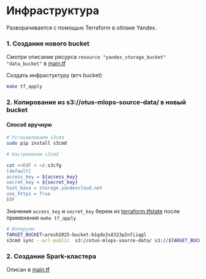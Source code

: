 # Инфраструктура 

Разворачивается с помощью Terraform в облаке Yandex.


### 1. Создание нового bucket

Смотри описание ресурса ```resource "yandex_storage_bucket" "data_bucket"``` в [main.tf](terraform/main.tf)

Создать инфрастуктуру (втч bucket)
```bash
make tf_apply
```

### 2. Копирование из s3://otus-mlops-source-data/ в новый bucket

#### Способ вручную

```bash
# Устанавливаем s3cmd
sudo pip install s3cmd
```

```bash
# Настраиваем s3cmd

cat <<EOF > ~/.s3cfg
[default]
access_key = ${access_key}
secret_key = ${secret_key}
host_base = storage.yandexcloud.net
use_https = True
EOF
```

Значения `access_key` и `secret_key` берем из [terraform.tfstate](terraform/terraform.tfstate) после применения ```make tf_apply```

```bash
# Копируем
TARGET_BUCKET=aresh2025-bucket-b1gdo3s8323p2nfiiqgl
s3cmd sync --acl-public  s3://otus-mlops-source-data/ s3://$TARGET_BUCKET/
```

### 2. Создание Spark-кластера

Описан в [main.tf](terraform/main.tf)


